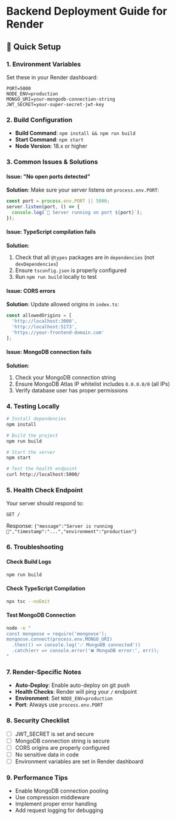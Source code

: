# Backend Deployment Guide for Render

## 🚀 Quick Setup

### 1. Environment Variables
Set these in your Render dashboard:

```
PORT=5000
NODE_ENV=production
MONGO_URI=your-mongodb-connection-string
JWT_SECRET=your-super-secret-jwt-key
```

### 2. Build Configuration
- **Build Command**: `npm install && npm run build`
- **Start Command**: `npm start`
- **Node Version**: 18.x or higher

### 3. Common Issues & Solutions

#### Issue: "No open ports detected"
**Solution**: Make sure your server listens on `process.env.PORT`:
```typescript
const port = process.env.PORT || 5000;
server.listen(port, () => {
  console.log(`🚀 Server running on port ${port}`);
});
```

#### Issue: TypeScript compilation fails
**Solution**: 
1. Check that all `@types` packages are in `dependencies` (not `devDependencies`)
2. Ensure `tsconfig.json` is properly configured
3. Run `npm run build` locally to test

#### Issue: CORS errors
**Solution**: Update allowed origins in `index.ts`:
```typescript
const allowedOrigins = [
  'http://localhost:3000',
  'http://localhost:5173',
  'https://your-frontend-domain.com'
];
```

#### Issue: MongoDB connection fails
**Solution**:
1. Check your MongoDB connection string
2. Ensure MongoDB Atlas IP whitelist includes `0.0.0.0/0` (all IPs)
3. Verify database user has proper permissions

### 4. Testing Locally

```bash
# Install dependencies
npm install

# Build the project
npm run build

# Start the server
npm start

# Test the health endpoint
curl http://localhost:5000/
```

### 5. Health Check Endpoint
Your server should respond to:
```
GET /
```
Response: `{"message":"Server is running 🚀","timestamp":"...","environment":"production"}`

### 6. Troubleshooting

#### Check Build Logs
```bash
npm run build
```

#### Check TypeScript Compilation
```bash
npx tsc --noEmit
```

#### Test MongoDB Connection
```bash
node -e "
const mongoose = require('mongoose');
mongoose.connect(process.env.MONGO_URI)
  .then(() => console.log('✅ MongoDB connected'))
  .catch(err => console.error('❌ MongoDB error:', err));
"
```

### 7. Render-Specific Notes

- **Auto-Deploy**: Enable auto-deploy on git push
- **Health Checks**: Render will ping your `/` endpoint
- **Environment**: Set `NODE_ENV=production`
- **Port**: Always use `process.env.PORT`

### 8. Security Checklist

- [ ] JWT_SECRET is set and secure
- [ ] MongoDB connection string is secure
- [ ] CORS origins are properly configured
- [ ] No sensitive data in code
- [ ] Environment variables are set in Render dashboard

### 9. Performance Tips

- Enable MongoDB connection pooling
- Use compression middleware
- Implement proper error handling
- Add request logging for debugging 